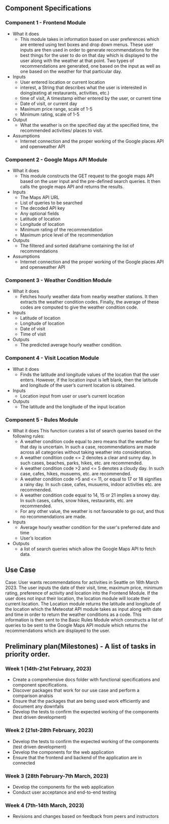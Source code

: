 ## Component Specifications

### Component 1 - Frontend Module

* What it does
  - This module takes in information based on user preferences which are entered using text boxes and drop down menus. These user inputs are then used in order to generate recommendations for the best things for the user to do on that day which is displayed to the user along with the weather at that point. Two types of  recommendations are generated, one  based on the input as well as one based on the weather for that particular day. 
* Inputs
  - User entered location or current location
  - interest, a String that describes what the user is interested in doing(eating at restaurants, activities, etc.)
  - time of visit, A timestamp either entered by the user, or current time
  - Date of visit, or current day
  - Maximum price range, scale of 1-5
  - Minimum rating, scale of 1-5
* Output
  - What the weather is on the specified day at the specified time, the recommended activities/ places to visit.  
* Assumptions
  - Internet connection and the proper working of the Google places API and openweather API

### Component 2 -  Google Maps API Module

* What it does
  - This module constructs the GET request to the google maps API based on the user input and the pre-defined search queries. It then calls the google maps API and returns the results.
* Inputs
  - The Maps API URL
  - List of queries to be searched
  - The decoded API key
  - Any optional fields
  - Latitude of location
  - Longitude of location
  - Minimum rating of the recommendation
  - Maximum price level of the recommendation
* Outputs
  - The filtered and sorted dataframe containing the list of recommendations
* Assumptions
  - Internet connection and the proper working of the Google places API and openweather API

### Component 3 - Weather Condition Module

* What it does
  - Fetches hourly weather data from nearby weather stations. It then extracts the weather condition codes. Finally, the average of these codes are computed to give the weather condition code.
* Inputs
  - Latitude of location
  - Longitude of location
  - Date of visit
  - Time of visit
* Outputs
  - The predicted average hourly weather condition.

### Component 4 - Visit Location Module

* What it does
  - Finds the latitude and longitude values of the location that the user enters. However, if the location input is left blank, then the latitude and longitude of the user’s current location is obtained.  
* Inputs  
  - Location input from user or user’s current location 
* Outputs  
  - The latitude and the longitude of the input location

### Component 5 - Rules Module
* What it does 
  This function curates a list of search queries based on the following rules:
  - A weather condition code equal to zero means that the weather for that day is uncertain. In such a case, recommendations are made across all categories without taking weather into consideration. 
  - A weather condition code <= 2 denotes a clear and sunny day. In such cases, beaches, parks, hikes, etc. are recommended. 
  - A weather condition  code >2 and <= 5 denotes a cloudy day. In such case, cafes, hikes, musuems, etc. are recommended. 
  - A weather condition code >5 and <= 11, or equal to 17 or 18 signifies  a rainy day. In such case, cafes, musuems, indoor activities etc. are recommended. 
  - A weather condition code equal to 14, 15 or 21 implies a snowy day. In such cases, cafes, snow hikes, restaurants, etc. are recommended. 
  - For any other value, the weather is not favourable to go out, and thus no recommendations are made.
* Inputs 
  - Average hourly weather condition for the user's preferred date and time
  - User’s location
* Outputs 
  - a list of search queries which allow the Google Maps API to fetch data.

## Use Case
Case: User wants recommendations for activities in Seattle on 16th March 2023. 
The user inputs the date of their visit, time, maximum price, minimum rating, preference of activity and location into the Frontend Module. If the user does not input their location, the location module will locate their current location. The Location module returns the latitude and longitude of the location which the Meteostat API module takes as input along with date and time in order to return the weather conditions as a code. This information is then sent to the Basic Rules Module which constructs a list of queries to be sent to the Google Maps API module which returns the recommendations which are displayed to the user.


## Preliminary plan(Milestones) - A list of tasks in priority order.

### Week 1 (14th-21st February, 2023)
* Create a comprehensive docs folder with functional specifications and component specifications.
* Discover packages that work for our use case and perform a comparison analsis
* Ensure that the packages that are being used work efficiently and document any downfalls
* Develop the tests to confirm the expected working of the components (test driven development)

### Week 2 (21st-28th February, 2023)
* Develop the tests to confirm the expected working of the components (test driven development)
* Develop the components for the web application
* Ensure that the frontend and backend of the application are in connected 

### Week 3 (28th February-7th March, 2023)
* Develop the components for the web application
* Conduct user acceptance and end-to-end testing


### Week 4 (7th-14th March, 2023)
* Revisions and changes based on feedback from peers and instructors
